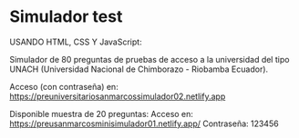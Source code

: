 # Simulador test
USANDO HTML, CSS Y JavaScript:

Simulador de 80 preguntas de pruebas de acceso a la universidad del tipo UNACH (Universidad Nacional de Chimborazo - Riobamba Ecuador).

Acceso (con contraseña) en: https://preuniversitariosanmarcossimulador02.netlify.app 

Disponible muestra de 20 preguntas:
Acceso en: https://preusanmarcosminisimulador01.netlify.app/ Contraseña: 123456

